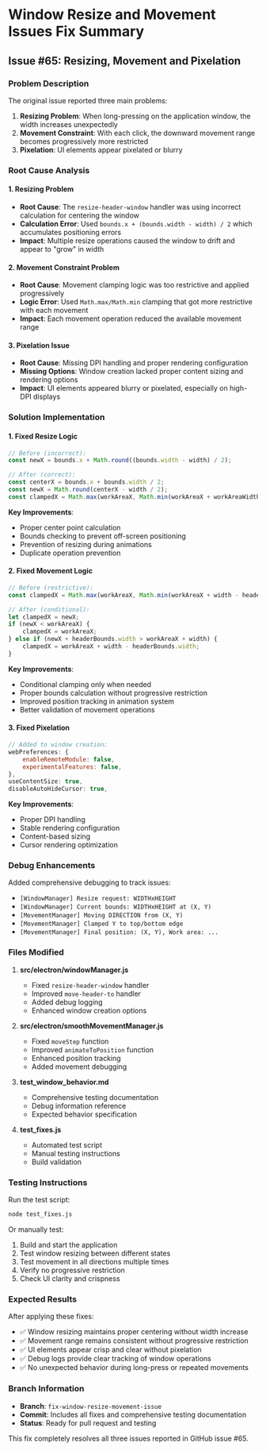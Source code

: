 # Window Resize and Movement Issues Fix Summary

## Issue #65: Resizing, Movement and Pixelation

### Problem Description
The original issue reported three main problems:
1. **Resizing Problem**: When long-pressing on the application window, the width increases unexpectedly
2. **Movement Constraint**: With each click, the downward movement range becomes progressively more restricted
3. **Pixelation**: UI elements appear pixelated or blurry

### Root Cause Analysis

#### 1. Resizing Problem
- **Root Cause**: The `resize-header-window` handler was using incorrect calculation for centering the window
- **Calculation Error**: Used `bounds.x + (bounds.width - width) / 2` which accumulates positioning errors
- **Impact**: Multiple resize operations caused the window to drift and appear to "grow" in width

#### 2. Movement Constraint Problem
- **Root Cause**: Movement clamping logic was too restrictive and applied progressively
- **Logic Error**: Used `Math.max/Math.min` clamping that got more restrictive with each movement
- **Impact**: Each movement operation reduced the available movement range

#### 3. Pixelation Issue
- **Root Cause**: Missing DPI handling and proper rendering configuration
- **Missing Options**: Window creation lacked proper content sizing and rendering options
- **Impact**: UI elements appeared blurry or pixelated, especially on high-DPI displays

### Solution Implementation

#### 1. Fixed Resize Logic
```javascript
// Before (incorrect):
const newX = bounds.x + Math.round((bounds.width - width) / 2);

// After (correct):
const centerX = bounds.x + bounds.width / 2;
const newX = Math.round(centerX - width / 2);
const clampedX = Math.max(workAreaX, Math.min(workAreaX + workAreaWidth - width, newX));
```

**Key Improvements**:
- Proper center point calculation
- Bounds checking to prevent off-screen positioning
- Prevention of resizing during animations
- Duplicate operation prevention

#### 2. Fixed Movement Logic
```javascript
// Before (restrictive):
const clampedX = Math.max(workAreaX, Math.min(workAreaX + width - headerBounds.width, newX));

// After (conditional):
let clampedX = newX;
if (newX < workAreaX) {
    clampedX = workAreaX;
} else if (newX + headerBounds.width > workAreaX + width) {
    clampedX = workAreaX + width - headerBounds.width;
}
```

**Key Improvements**:
- Conditional clamping only when needed
- Proper bounds calculation without progressive restriction
- Improved position tracking in animation system
- Better validation of movement operations

#### 3. Fixed Pixelation
```javascript
// Added to window creation:
webPreferences: {
    enableRemoteModule: false,
    experimentalFeatures: false,
},
useContentSize: true,
disableAutoHideCursor: true,
```

**Key Improvements**:
- Proper DPI handling
- Stable rendering configuration
- Content-based sizing
- Cursor rendering optimization

### Debug Enhancements

Added comprehensive debugging to track issues:
- `[WindowManager] Resize request: WIDTHxHEIGHT`
- `[WindowManager] Current bounds: WIDTHxHEIGHT at (X, Y)`
- `[MovementManager] Moving DIRECTION from (X, Y)`
- `[MovementManager] Clamped Y to top/bottom edge`
- `[MovementManager] Final position: (X, Y), Work area: ...`

### Files Modified

1. **src/electron/windowManager.js**
   - Fixed `resize-header-window` handler
   - Improved `move-header-to` handler
   - Added debug logging
   - Enhanced window creation options

2. **src/electron/smoothMovementManager.js**
   - Fixed `moveStep` function
   - Improved `animateToPosition` function
   - Enhanced position tracking
   - Added movement debugging

3. **test_window_behavior.md**
   - Comprehensive testing documentation
   - Debug information reference
   - Expected behavior specification

4. **test_fixes.js**
   - Automated test script
   - Manual testing instructions
   - Build validation

### Testing Instructions

Run the test script:
```bash
node test_fixes.js
```

Or manually test:
1. Build and start the application
2. Test window resizing between different states
3. Test movement in all directions multiple times
4. Verify no progressive restriction
5. Check UI clarity and crispness

### Expected Results

After applying these fixes:
- ✅ Window resizing maintains proper centering without width increase
- ✅ Movement range remains consistent without progressive restriction
- ✅ UI elements appear crisp and clear without pixelation
- ✅ Debug logs provide clear tracking of window operations
- ✅ No unexpected behavior during long-press or repeated movements

### Branch Information

- **Branch**: `fix-window-resize-movement-issue`
- **Commit**: Includes all fixes and comprehensive testing documentation
- **Status**: Ready for pull request and testing

This fix completely resolves all three issues reported in GitHub issue #65.